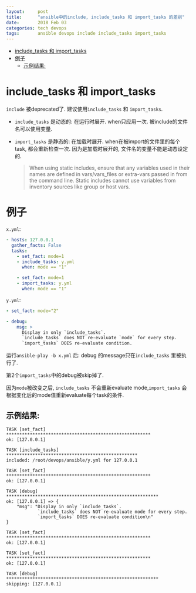 ```yaml
---
layout:     post
title:      "ansible中的include, include_tasks 和 import_tasks 的差别"
date:       2018 Feb 03
categories: tech devops
tags:       ansible devops include include_tasks import_tasks
---
```


<!-- mdtoc start -->

- [include_tasks 和 import_tasks]({{page.url}}#includetasks-和-importtasks)
- [例子]({{page.url}}#例子)
    - [示例结果:]({{page.url}}#示例结果)


<!-- mdtoc end   -->


<a class="md-anchor" name="includetasks-和-importtasks"></a>

# include_tasks 和 import_tasks

<!--excerpt-->

`include` 被deprecated了. 建议使用`include_tasks` 和 `import_tasks`.

-   `include_tasks` 是动态的: 在运行时展开. when只应用一次.  被include的文件名可以使用变量.

-   `import_tasks` 是静态的: 在加载时展开. when在被import的文件里的每个task, 都会重新检查一次. 因为是加载时展开的, 文件名的变量不能是动态设定的.

    > When using static includes, ensure that any variables used in their names
    > are defined in vars/vars_files or extra-vars passed in from the command
    > line. Static includes cannot use variables from inventory sources like
    > group or host vars.

<!--more-->


<a class="md-anchor" name="例子"></a>

# 例子

`x.yml`:

```yaml
- hosts: 127.0.0.1
  gather_facts: False
  tasks:
    - set_fact: mode=1
    - include_tasks: y.yml
      when: mode == "1"

    - set_fact: mode=1
    - import_tasks: y.yml
      when: mode == "1"
```

`y.yml`:

```yaml
- set_fact: mode="2"

- debug:
    msg: >
      Display in only `include_tasks`.
      `include_tasks` does NOT re-evaluate `mode` for every step.
      `import_tasks` DOES re-evaluate condition.
```

运行`ansible-play -b x.yml` 后:
debug 的message只在`include_tasks` 里被执行了.

第2个`import_tasks`中的debug被skip掉了.

因为`mode`被改变之后, `include_tasks` 不会重新evaluate mode,`import_tasks`
会根据变化后的mode值重新evaluate每个task的条件.


<a class="md-anchor" name="示例结果"></a>

## 示例结果:

```
TASK [set_fact] *******************************************************
ok: [127.0.0.1]

TASK [include_tasks] **************************************************
included: /root/devops/ansible/y.yml for 127.0.0.1

TASK [set_fact] *******************************************************
ok: [127.0.0.1]

TASK [debug] **********************************************************
ok: [127.0.0.1] => {
    "msg": "Display in only `include_tasks`.
            `include_tasks` does NOT re-evaluate mode for every step.
            `import_tasks` DOES re-evaluate condition\n"
}

TASK [set_fact] *******************************************************
ok: [127.0.0.1]

TASK [set_fact] *******************************************************
ok: [127.0.0.1]

TASK [debug] **********************************************************
skipping: [127.0.0.1]
```
